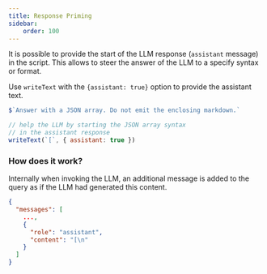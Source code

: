 ```yaml
---
title: Response Priming
sidebar:
    order: 100
---
```


It is possible to provide the start of the LLM response (`assistant` message) in the script.
This allows to steer the answer of the LLM to a specify syntax or format.

Use `writeText` with the `{assistant: true}` option to provide the assistant text.

```js
$`Answer with a JSON array. Do not emit the enclosing markdown.`

// help the LLM by starting the JSON array syntax
// in the assistant response
writeText(`[`, { assistant: true })
```

### How does it work?

Internally when invoking the LLM, an additional message is added to the query as if the LLM had generated this content.

```json
{
  "messages": [
    ...,
    {
      "role": "assistant",
      "content": "[\n"
    }
  ]
}
```
